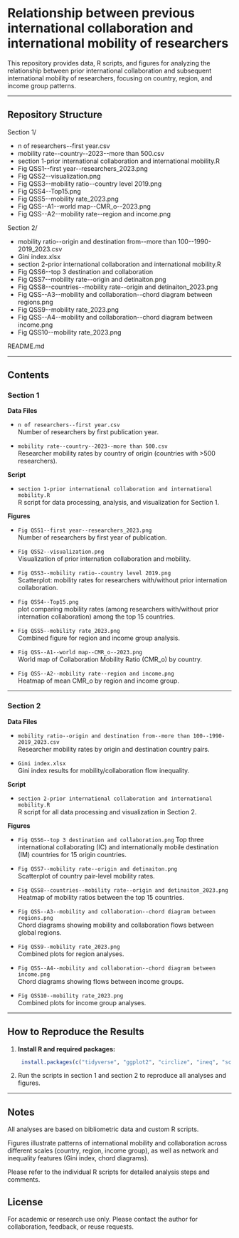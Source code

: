 
# Relationship between previous international collaboration and international mobility of researchers

This repository provides data, R scripts, and figures for analyzing the relationship between prior international collaboration and subsequent international mobility of researchers, focusing on country, region, and income group patterns.

---

## Repository Structure

Section 1/
-  n of researchers--first year.csv
-  mobility rate--country--2023--more than 500.csv
-  section 1-prior international collaboration and international mobility.R
-  Fig QSS1--first year--researchers_2023.png
-  Fig QSS2--visualization.png
-  Fig QSS3--mobility ratio--country level 2019.png
-  Fig QSS4--Top15.png
-  Fig QSS5--mobility rate_2023.png
-  Fig QSS--A1--world map--CMR_o--2023.png
-  Fig QSS--A2--mobility rate--region and income.png


Section 2/
-  mobility ratio--origin and destination from--more than 100--1990-2019_2023.csv
-  Gini index.xlsx
-  section 2-prior international collaboration and international mobility.R
-  Fig QSS6--top 3 destination and collaboration
-  Fig QSS7--mobility rate--origin and detinaiton.png
-  Fig QSS8--countries--mobility rate--origin and detinaiton_2023.png
-  Fig QSS--A3--mobility and collaboration--chord diagram between regions.png
-  Fig QSS9--mobility rate_2023.png
-  Fig QSS--A4--mobility and collaboration--chord diagram between income.png
-  Fig QSS10--mobility rate_2023.png


README.md

---

## Contents

### Section 1

**Data Files**

- `n of researchers--first year.csv`  
  Number of researchers by first publication year.

- `mobility rate--country--2023--more than 500.csv`  
  Researcher mobility rates by country of origin (countries with >500 researchers).

**Script**

- `section 1-prior international collaboration and international mobility.R`  
  R script for data processing, analysis, and visualization for Section 1.

**Figures**

- `Fig QSS1--first year--researchers_2023.png`  
  Number of researchers by first year of publication.

- `Fig QSS2--visualization.png`  
  Visualization of prior internation collaboration and mobility.

- `Fig QSS3--mobility ratio--country level 2019.png`  
  Scatterplot: mobility rates for researchers with/without prior internation collaboration.

- `Fig QSS4--Top15.png`  
  plot comparing mobility rates (among researchers with/without prior internation collaboration) among the top 15 countries.

- `Fig QSS5--mobility rate_2023.png`  
  Combined figure for region and income group analysis.

- `Fig QSS--A1--world map--CMR_o--2023.png`  
  World map of Collaboration Mobility Ratio (CMR_o) by country.

- `Fig QSS--A2--mobility rate--region and income.png`  
  Heatmap of mean CMR_o by region and income group.

---

### Section 2

**Data Files**

- `mobility ratio--origin and destination from--more than 100--1990-2019_2023.csv`  
  Researcher mobility rates by origin and destination country pairs.

- `Gini index.xlsx`  
  Gini index results for mobility/collaboration flow inequality.

**Script**

- `section 2-prior international collaboration and international mobility.R`  
  R script for all data processing and visualization in Section 2.

**Figures**
-  `Fig QSS6--top 3 destination and collaboration.png`
  Top three international collaborating (IC) and internationally mobile destination (IM) countries for 15 origin countries. 

- `Fig QSS7--mobility rate--origin and detinaiton.png`  
  Scatterplot of country pair-level mobility rates.

- `Fig QSS8--countries--mobility rate--origin and detinaiton_2023.png`  
  Heatmap of mobility ratios between the top 15 countries.
  
- `Fig QSS--A3--mobility and collaboration--chord diagram between regions.png`  
  Chord diagrams showing mobility and collaboration flows between global regions.

- `Fig QSS9--mobility rate_2023.png`  
  Combined plots for region analyses.

- `Fig QSS--A4--mobility and collaboration--chord diagram between income.png`  
  Chord diagrams showing flows between income groups.
  
- `Fig QSS10--mobility rate_2023.png`  
  Combined plots for income group analyses.

---

## How to Reproduce the Results

1. **Install R and required packages:**

   ```r
    install.packages(c("tidyverse", "ggplot2", "circlize", "ineq", "scales", "ggrepel", "gridExtra"))
    ```

2. Run the scripts in section 1 and section 2 to reproduce all analyses and figures.

---   
    
## Notes
All analyses are based on bibliometric data and custom R scripts.

Figures illustrate patterns of international mobility and collaboration across different scales (country, region, income group), as well as network and inequality features (Gini index, chord diagrams).

Please refer to the individual R scripts for detailed analysis steps and comments.

## License
For academic or research use only. Please contact the author for collaboration, feedback, or reuse requests.

